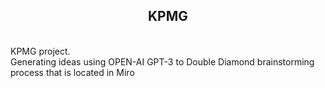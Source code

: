 <h2 align="center">KPMG</h2> 
<br> KPMG project. 
<br> Generating ideas using OPEN-AI GPT-3 to Double Diamond brainstorming process that is located in Miro

